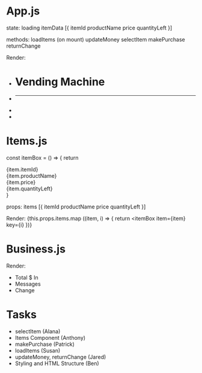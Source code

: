 # App.js
state:
    loading
    itemData [{
        itemId
        productName
        price
        quantityLeft
    }]

methods:
    loadItems (on mount)
    updateMoney
    selectItem
    makePurchase
    returnChange

Render:
- <h1>Vending Machine</h1>
- <hr>
- <Row col-8> <Items /> </Row>
- <Row col-4> <Business /> </Row>

# Items.js
const itemBox = () => {
    return
        <Col>
            <div> {item.itemId} </div>
            <div> {item.productName} </div>
            <div> {item.price} </div>
            <div> {item.quantityLeft} </div>
        </Col>
}

props:
    items [{
        itemId
        productName
        price
        quantityLeft
    }]

Render:
{this.props.items.map ((item, i) => {
    return <itemBox item={item} key={i}
})}

# Business.js
Render:
- <Row> Total $ In </Row>
- <Row> Messages </Row>
- <Row> Change </Row>


# Tasks
- selectItem (Alana)
- Items Component (Anthony)
- makePurchase (Patrick)
- loadItems (Susan)
- updateMoney, returnChange (Jared)
- Styling and HTML Structure (Ben)
